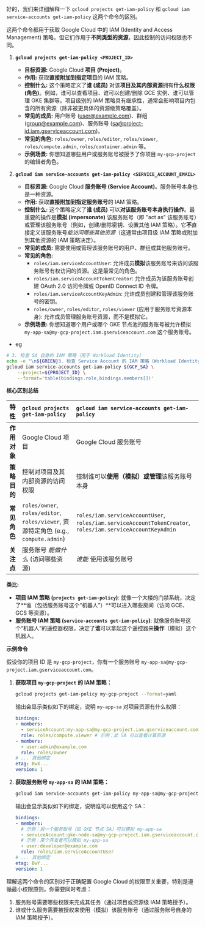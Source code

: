 好的，我们来详细解释一下 `gcloud projects get-iam-policy` 和 `gcloud iam service-accounts get-iam-policy` 这两个命令的区别。

这两个命令都用于获取 Google Cloud 中的 IAM (Identity and Access Management) 策略，但它们作用于**不同类型的资源**，因此控制的访问权限也不同。

1.  **`gcloud projects get-iam-policy <PROJECT_ID>`**
    *   **目标资源:** Google Cloud **项目 (Project)**。
    *   **作用:** 获取**直接附加到指定项目**的 IAM 策略。
    *   **控制什么:** 这个策略定义了**谁 (成员)** 对该**项目及其内部资源**拥有**什么权限 (角色)**。例如，谁可以查看项目、谁可以创建/删除 GCE 实例、谁可以管理 GKE 集群等。项目级别的 IAM 策略具有继承性，通常会影响项目内包含的所有资源（除非被更具体的资源级策略覆盖）。
    *   **常见的成员:** 用户账号 (user@example.com)、群组 (group@example.com)、服务账号 (sa@project-id.iam.gserviceaccount.com)。
    *   **常见的角色:** `roles/owner`, `roles/editor`, `roles/viewer`, `roles/compute.admin`, `roles/container.admin` 等。
    *   **示例场景:** 你想知道哪些用户或服务账号被授予了你项目 `my-gcp-project` 的编辑者角色。

2.  **`gcloud iam service-accounts get-iam-policy <SERVICE_ACCOUNT_EMAIL>`**
    *   **目标资源:** Google Cloud **服务账号 (Service Account)**。服务账号本身也是一种资源。
    *   **作用:** 获取**直接附加到指定服务账号**的 IAM 策略。
    *   **控制什么:** 这个策略定义了**谁 (成员)** 可以**对该服务账号本身执行操作**。最重要的操作是**模拟 (impersonate)** 该服务账号（即 "act as" 该服务账号）或管理该服务账号（例如，创建/删除密钥、设置其他 IAM 策略）。它**不**直接定义该服务账号*能访问哪些其他资源*（这通常由项目级 IAM 策略或附加到其他资源的 IAM 策略决定）。
    *   **常见的成员:** 需要使用或管理该服务账号的用户、群组或其他服务账号。
    *   **常见的角色:**
        *   `roles/iam.serviceAccountUser`: 允许成员**模拟**该服务账号来访问该服务账号有权访问的资源。这是最常见的角色。
        *   `roles/iam.serviceAccountTokenCreator`: 允许成员为该服务账号创建 OAuth 2.0 访问令牌或 OpenID Connect ID 令牌。
        *   `roles/iam.serviceAccountKeyAdmin`: 允许成员创建和管理该服务账号的密钥。
        *   `roles/owner`, `roles/editor`, `roles/viewer` (应用于服务账号资源本身): 允许成员管理服务账号资源，而不是模拟它。
    *   **示例场景:** 你想知道哪个用户或哪个 GKE 节点池的服务账号被允许模拟 `my-app-sa@my-gcp-project.iam.gserviceaccount.com` 这个服务账号。

- eg
```bash
# 3. 检查 SA 自身的 IAM 策略（用于 Workload Identity）
echo -e "\n${GREEN}3. 检查 Service Account 的 IAM 策略（Workload Identity 绑定）...${NC}"
gcloud iam service-accounts get-iam-policy ${GCP_SA} \
    --project=${PROJECT_ID} \
    --format='table(bindings.role,bindings.members[])'

```

**核心区别总结**

| 特性         | `gcloud projects get-iam-policy`              | `gcloud iam service-accounts get-iam-policy` |
| :----------- | :-------------------------------------------- | :------------------------------------------- |
| **作用对象** | Google Cloud 项目                             | Google Cloud 服务账号                        |
| **策略目的** | 控制对项目及其内部资源的访问权限              | 控制谁可以**使用（模拟）**或**管理**该服务账号本身 |
| **常见角色** | `roles/owner`, `roles/editor`, `roles/viewer`, 资源特定角色 (e.g., `compute.admin`) | `roles/iam.serviceAccountUser`, `roles/iam.serviceAccountTokenCreator`, `roles/iam.serviceAccountKeyAdmin` |
| **关注点**   | 服务账号 *能做什么* (访问哪些资源)            | *谁能* 使用该服务账号                         |

**类比:**

*   **项目 IAM 策略 (`projects get-iam-policy`)**: 就像一个大楼的门禁系统，决定了**谁（包括服务账号这个“机器人”）**可以进入哪些房间（访问 GCE、GCS 等资源）。
*   **服务账号 IAM 策略 (`service-accounts get-iam-policy`)**: 就像服务账号这个“机器人”的遥控器权限，决定了**谁**可以拿起这个遥控器来**操作**（模拟）这个机器人。

**示例命令**

假设你的项目 ID 是 `my-gcp-project`，你有一个服务账号 `my-app-sa@my-gcp-project.iam.gserviceaccount.com`。

1.  **获取项目 `my-gcp-project` 的 IAM 策略：**
    ```bash
    gcloud projects get-iam-policy my-gcp-project --format=yaml
    ```
    输出会显示类似如下的绑定，说明 `my-app-sa` 对项目资源有什么权限：
    ```yaml
    bindings:
    - members:
      - serviceAccount:my-app-sa@my-gcp-project.iam.gserviceaccount.com
      role: roles/compute.viewer # 示例：此 SA 可以查看计算资源
    - members:
      - user:admin@example.com
      role: roles/owner
    # ... 其他绑定
    etag: BwX...
    version: 1
    ```

2.  **获取服务账号 `my-app-sa` 的 IAM 策略：**
    ```bash
    gcloud iam service-accounts get-iam-policy my-app-sa@my-gcp-project.iam.gserviceaccount.com --format=yaml
    ```
    输出会显示类似如下的绑定，说明谁可以使用这个 SA：
    ```yaml
    bindings:
    - members:
      # 示例：另一个服务账号（如 GKE 节点 SA）可以模拟 my-app-sa
      - serviceAccount:gke-node-sa@my-gcp-project.iam.gserviceaccount.com
      # 示例：某个开发者可以模拟 my-app-sa
      - user:developer@example.com
      role: roles/iam.serviceAccountUser
    # ... 其他绑定
    etag: BwY...
    version: 1
    ```

理解这两个命令的区别对于正确配置 Google Cloud 的权限至关重要，特别是遵循最小权限原则。你需要同时考虑：
1.  服务账号需要哪些权限来完成其任务（通过项目或资源级 IAM 策略授予）。
2.  谁或什么服务需要被授权来使用（模拟）该服务账号（通过服务账号自身的 IAM 策略授予）。